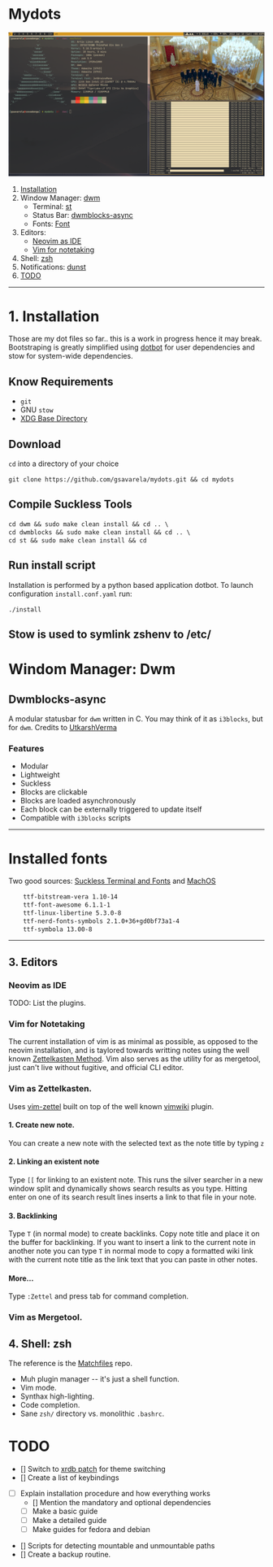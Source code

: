 # Mydots

![mydots-screenshot](docs/img/mydots.png)

1. [Installation](#installation)
2. Window Manager: [dwm](#dwm)
    - Terminal: [st](https://st.suckless.org/)
    - Status Bar: [dwmblocks-async](#dwmblocks-async)
    - Fonts: [Font](#font)
3. Editors:
    - [Neovim as IDE](#neovim_as_ide)
    - [Vim for notetaking](#vim_for_notetaking)
4. Shell: [zsh](#zsh)
5. Notifications: [dunst](https://dunst-project.org/) 
6. [TODO](#TODO)
---



# 1. Installation<a name="installation"></a> 

Those are my dot files so far.. this is a work in progress hence it may break.
Bootstraping is greatly simplified using
[dotbot](https://github.com/anishathalye/dotbot) for user dependencies and stow
for system-wide dependencies.

## Know Requirements

 - `git` 
 - GNU `stow`
 - [XDG Base Directory](https://wiki.archlinux.org/title/XDG_Base_Directory)


## Download

`cd` into a directory of your choice


```
git clone https://github.com/gsavarela/mydots.git && cd mydots

```

## Compile Suckless Tools

```
cd dwm && sudo make clean install && cd .. \
cd dwmblocks && sudo make clean install && cd .. \
cd st && sudo make clean install && cd
```


## Run install script

Installation is performed by a python based application dotbot. To launch
configuration `install.conf.yaml`  run:



```
./install
```
Stow is used to symlink zshenv to /etc/
---

# Windom Manager: Dwm

## Dwmblocks-async<a name="dwmblocks-async"></a> 

A modular statusbar for `dwm` written in C. You may think of it as `i3blocks`, but for `dwm`.
Credits to [UtkarshVerma](https://github.com/UtkarshVerma/dwmblocks-async) 


### Features
- Modular
- Lightweight
- Suckless
- Blocks are clickable
- Blocks are loaded asynchronously
- Each block can be externally triggered to update itself
- Compatible with `i3blocks` scripts


---
# Installed fonts<a name="fonts"></a> 
Two good sources: [Suckless Terminal and Fonts](https://github.com/LukeSmithxyz/voidrice/issues/284) and [MachOS](https://github.com/Mach-OS/Machfiles) 

```
    ttf-bitstream-vera 1.10-14
    ttf-font-awesome 6.1.1-1
    ttf-linux-libertine 5.3.0-8
    ttf-nerd-fonts-symbols 2.1.0+36+gd0bf73a1-4
    ttf-symbola 13.00-8
```
---

## 3. Editors

### Neovim as IDE <a name="neovim_as_ide"></a> 
  TODO: List the plugins.

### Vim for Notetaking <a name="vim_for_notetaking"></a> 

The current installation of vim is as minimal as possible, as opposed to the neovim installation, and is taylored towards writting notes using the well known [Zettelkasten Method](https://zettelkasten.de/introduction/).
Vim also serves as the utility for as mergetool, just can't live without fugitive, and official CLI editor.

### Vim as Zettelkasten.

Uses [vim-zettel](https://github.com/michal-h21/vim-zettel) built on top of the
well known [vimwiki](https://github.com/vimwiki/vimwiki) plugin.

#### 1. Create new note.

You can create a new note with the selected text as the note title by typing
`z` 

#### 2. Linking an existent note

Type `[[` for linking to an existent note.  This runs the silver searcher in a
new window split and dynamically shows search results as you type. Hitting
enter on one of its search result lines inserts a link to that file in your
note.


#### 3. Backlinking

Type `T` (in normal mode) to create backlinks.  Copy note title and place it on
the buffer for backlinking. If you want to insert a link to the current note in
another note you can type `T` in normal mode to copy a formatted wiki link with
the current note title as the link text that you can paste in other notes.

#### More...

Type `:Zettel` and press tab for command completion.

### Vim as Mergetool.

## 4. Shell: zsh<a name="zsh"></a> 

The reference is the [Matchfiles](https://github.com/Mach-OS/Machfiles) repo.

- Muh plugin manager -- it's just a shell function.
- Vim mode.
- Synthax high-lighting.
- Code completion.
- Sane `zsh/` directory vs. monolithic `.bashrc`.


# TODO

- [] Switch to [xrdb patch](https://dwm.suckless.org/patches/xrdb/) for theme switching
- [] Create a list of keybindings
- [ ] Explain installation procedure and how everything works
	- [] Mention the mandatory and optional dependencies
	- [ ] Make a basic guide
	- [ ] Make a detailed guide
	- [ ] Make guides for fedora and debian
- [] Scripts for detecting mountable and unmountable paths
- [] Create a backup routine.
